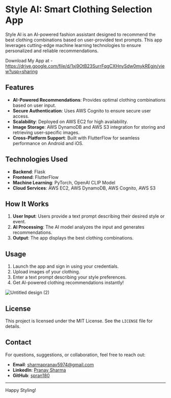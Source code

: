 # Style AI: Smart Clothing Selection App

Style AI is an AI-powered fashion assistant designed to recommend the best clothing combinations based on user-provided text prompts. This app leverages cutting-edge machine learning technologies to ensure personalized and reliable recommendations.

Download My App at - https://drive.google.com/file/d/1xj9OtB23SurrFqgCXHnySdw0mykREgjn/view?usp=sharing

## Features

- **AI-Powered Recommendations**: Provides optimal clothing combinations based on user input.
- **Secure Authentication**: Uses AWS Cognito to ensure secure user access.
- **Scalability**: Deployed on AWS EC2 for high availability.
- **Image Storage**: AWS DynamoDB and AWS S3 integration for storing and retrieving user-specific images.
- **Cross-Platform Support**: Built with FlutterFlow for seamless performance on Android and iOS.

## Technologies Used

- **Backend**: Flask
- **Frontend**: FlutterFlow
- **Machine Learning**: PyTorch, OpenAI CLIP Model
- **Cloud Services**: AWS EC2, AWS DynamoDB, AWS Cognito, AWS S3

## How It Works

1. **User Input**: Users provide a text prompt describing their desired style or event.
2. **AI Processing**: The AI model analyzes the input and generates recommendations.
3. **Output**: The app displays the best clothing combinations.

## Usage

1. Launch the app and sign in using your credentials.
2. Upload images of your clothing.
3. Enter a text prompt describing your style preferences.
4. Get AI-powered clothing recommendations instantly!

![Untitled design (2)](https://github.com/user-attachments/assets/cf7239f3-7e7d-41c2-ad21-c7667ca975ad)


## License

This project is licensed under the MIT License. See the `LICENSE` file for details.

## Contact

For questions, suggestions, or collaboration, feel free to reach out:

- **Email**: [sharmapranav5974@gmail.com](mailto:sharmapranav5974@gmail.com)
- **LinkedIn**: [Pranav Sharma](https://www.linkedin.com/in/pranav-sharma-ps03/)
- **GitHub**: [spran180](https://github.com/spran180)

---

Happy Styling!
